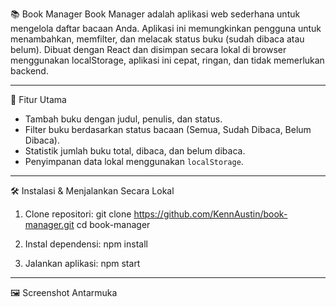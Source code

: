 📚 Book Manager
Book Manager adalah aplikasi web sederhana untuk mengelola daftar bacaan Anda. Aplikasi ini memungkinkan pengguna untuk menambahkan, memfilter, dan melacak status buku (sudah dibaca atau belum). Dibuat dengan React dan disimpan secara lokal di browser menggunakan localStorage, aplikasi ini cepat, ringan, dan tidak memerlukan backend.

---

🚀 Fitur Utama
- Tambah buku dengan judul, penulis, dan status.
- Filter buku berdasarkan status bacaan (Semua, Sudah Dibaca, Belum Dibaca).
- Statistik jumlah buku total, dibaca, dan belum dibaca.
- Penyimpanan data lokal menggunakan `localStorage`.

---

🛠️ Instalasi & Menjalankan Secara Lokal
1. Clone repositori:
   git clone https://github.com/KennAustin/book-manager.git
   cd book-manager
   
2. Instal dependensi:
   npm install
   
3. Jalankan aplikasi:
   npm start

---

🖼️ Screenshot Antarmuka

